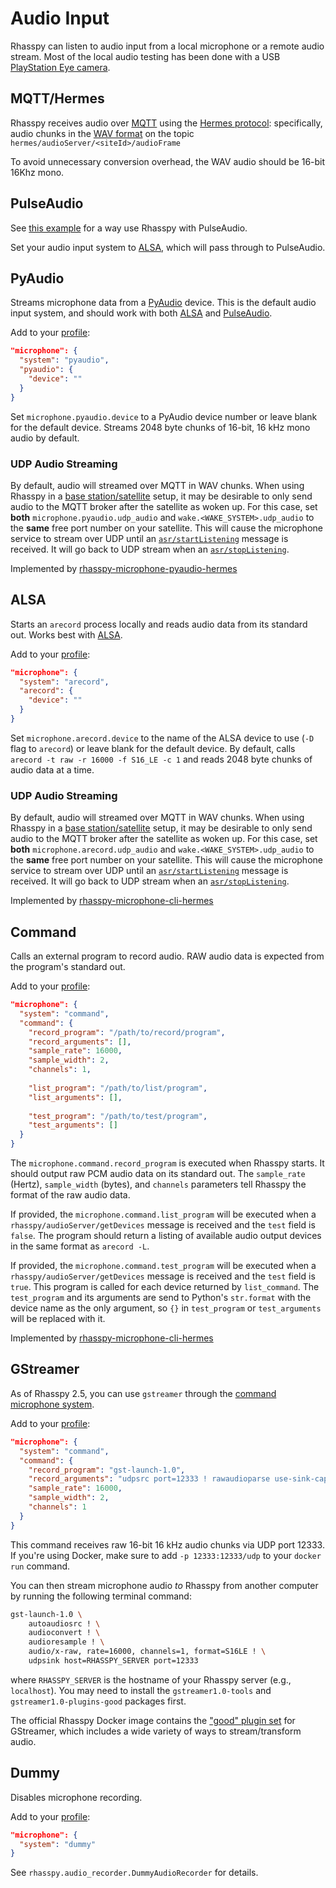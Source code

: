 # Audio Input

Rhasspy can listen to audio input from a local microphone or a remote audio
stream. Most of the local audio testing has been done with a USB [PlayStation
Eye camera](https://en.wikipedia.org/wiki/PlayStation_Eye).


## MQTT/Hermes

Rhasspy receives audio over [MQTT](https://mqtt.org) using the [Hermes protocol](https://docs.snips.ai/reference/hermes): specifically, audio chunks in the [WAV format](https://en.wikipedia.org/wiki/WAV) on the topic `hermes/audioServer/<siteId>/audioFrame`

To avoid unnecessary conversion overhead, the WAV audio should be 16-bit 16Khz mono.

## PulseAudio

See [this example](https://github.com/rhasspy/rhasspy/tree/master/examples/docker-compose-pulseaudio) for a way use Rhasspy with PulseAudio.

Set your audio input system to [ALSA](#alsa), which will pass through to PulseAudio.

## PyAudio

Streams microphone data from a [PyAudio](https://people.csail.mit.edu/hubert/pyaudio/) device.
This is the default audio input system, and should work with both [ALSA](https://www.alsa-project.org/main/index.php/Main_Page) and [PulseAudio](https://www.freedesktop.org/wiki/Software/PulseAudio/).

Add to your [profile](profiles.md):

```json
"microphone": {
  "system": "pyaudio",
  "pyaudio": {
    "device": ""
  }
}
```

Set `microphone.pyaudio.device` to a PyAudio device number or leave blank for the default device.
Streams 2048 byte chunks of 16-bit, 16 kHz mono audio by default.

### UDP Audio Streaming

By default, audio will streamed over MQTT in WAV chunks. When using Rhasspy in a [base station/satellite](tutorials.md#server-with-satellites) setup, it may be desirable to only send audio to the MQTT broker after the satellite as woken up. For this case, set **both** `microphone.pyaudio.udp_audio` and `wake.<WAKE_SYSTEM>.udp_audio` to the **same** free port number on your satellite. This will cause the microphone service to stream over UDP until an [`asr/startListening`](reference.md#asr_startlistening) message is received. It will go back to UDP stream when an [`asr/stopListening`](reference.md#asr_stoplistening).

Implemented by [rhasspy-microphone-pyaudio-hermes](https://github.com/rhasspy/rhasspy-microphone-pyaudio-hermes)

## ALSA

Starts an `arecord` process locally and reads audio data from its standard out.
Works best with [ALSA](https://www.alsa-project.org/main/index.php/Main_Page).

Add to your [profile](profiles.md):

```json
"microphone": {
  "system": "arecord",
  "arecord": {
    "device": ""
  }
}
```

Set `microphone.arecord.device` to the name of the ALSA device to use (`-D` flag
to `arecord`) or leave blank for the default device.
By default, calls `arecord -t raw -r 16000 -f S16_LE -c 1` and reads 2048 byte chunks of audio data at a time.

### UDP Audio Streaming

By default, audio will streamed over MQTT in WAV chunks. When using Rhasspy in a [base station/satellite](tutorials.md#server-with-satellites) setup, it may be desirable to only send audio to the MQTT broker after the satellite as woken up. For this case, set **both** `microphone.arecord.udp_audio` and `wake.<WAKE_SYSTEM>.udp_audio` to the **same** free port number on your satellite. This will cause the microphone service to stream over UDP until an [`asr/startListening`](reference.md#asr_startlistening) message is received. It will go back to UDP stream when an [`asr/stopListening`](reference.md#asr_stoplistening).

Implemented by [rhasspy-microphone-cli-hermes](https://github.com/rhasspy/rhasspy-microphone-cli-hermes)

## Command

Calls an external program to record audio. RAW audio data is expected from the program's standard out.

Add to your [profile](profiles.md):

```json
"microphone": {
  "system": "command",
  "command": {
    "record_program": "/path/to/record/program",
    "record_arguments": [],
    "sample_rate": 16000,
    "sample_width": 2,
    "channels": 1,
    
    "list_program": "/path/to/list/program",
    "list_arguments": [],
    
    "test_program": "/path/to/test/program",
    "test_arguments": []
  }
}
```

The `microphone.command.record_program` is executed when Rhasspy starts. It should output raw PCM audio data on its standard out. The `sample_rate` (Hertz), `sample_width` (bytes), and `channels` parameters tell Rhasspy the format of the raw audio data.

If provided, the `microphone.command.list_program` will be executed when a `rhasspy/audioServer/getDevices` message is received and the `test` field is `false`. The program should return a listing of available audio output devices in the same format as `arecord -L`.

If provided, the `microphone.command.test_program` will be executed when a `rhasspy/audioServer/getDevices` message is received and the `test` field is `true`. This program is called for each device returned by `list_command`. The `test_program` and its arguments are send to Python's `str.format` with the device name as the only argument, so `{}` in `test_program` or `test_arguments` will be replaced with it.

Implemented by [rhasspy-microphone-cli-hermes](https://github.com/rhasspy/rhasspy-microphone-cli-hermes)

## GStreamer

As of Rhasspy 2.5, you can use `gstreamer` through the [command microphone system](#command).

Add to your [profile](profiles.md):

```json
"microphone": {
  "system": "command",
  "command": {
    "record_program": "gst-launch-1.0",
    "record_arguments": "udpsrc port=12333 ! rawaudioparse use-sink-caps=false format=pcm pcm-format=s16le sample-rate=16000 num-channels=1 ! queue ! audioconvert ! audioresample ! filesink location=/dev/stdout",
    "sample_rate": 16000,
    "sample_width": 2,
    "channels": 1
  }
}
```

This command receives raw 16-bit 16 kHz audio chunks via UDP port 12333. If you're using Docker, make sure to add `-p 12333:12333/udp` to your `docker run` command. 

You can then stream microphone audio *to* Rhasspy from another computer by running the following terminal command:

```bash
gst-launch-1.0 \
    autoaudiosrc ! \
    audioconvert ! \
    audioresample ! \
    audio/x-raw, rate=16000, channels=1, format=S16LE ! \
    udpsink host=RHASSPY_SERVER port=12333
```

where `RHASSPY_SERVER` is the hostname of your Rhasspy server (e.g., `localhost`). You may need to install the `gstreamer1.0-tools` and `gstreamer1.0-plugins-good` packages first.

The official Rhasspy Docker image contains the ["good" plugin set](https://gstreamer.freedesktop.org/data/doc/gstreamer/head/gst-plugins-good-plugins/html/) for GStreamer, which includes a wide variety of ways to stream/transform audio.

## Dummy

Disables microphone recording.

Add to your [profile](profiles.md):

```json
"microphone": {
  "system": "dummy"
}
```

See `rhasspy.audio_recorder.DummyAudioRecorder` for details.
